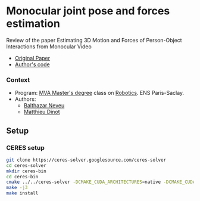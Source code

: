 # Monocular joint pose and forces estimation
Review of the paper Estimating 3D Motion and Forces of Person-Object Interactions from Monocular Video
- [Original Paper](https://openaccess.thecvf.com/content_CVPR_2019/papers/Li_Estimating_3D_Motion_and_Forces_of_Person-Object_Interactions_From_Monocular_CVPR_2019_paper.pdf) 
- [Author's code](https://github.com/zongmianli/Estimating-3D-Motion-Forces)



### Context
 
- Program: [MVA Master's degree](https://www.master-mva.com/) class on [Robotics](https://scaron.info/robotics-mva/). ENS Paris-Saclay.
- Authors:
    - [Balthazar Neveu](https://github.com/balthazarneveu)
    - [Matthieu Dinot](https://github.com/mattx20)



## Setup
### CERES setup
```bash
git clone https://ceres-solver.googlesource.com/ceres-solver
cd ceres-solver
mkdir ceres-bin
cd ceres-bin
cmake ../../ceres-solver -DCMAKE_CUDA_ARCHITECTURES=native -DCMAKE_CUDA_COMPILER=/usr/local/cuda/bin/nvcc
make -j3
make install
```